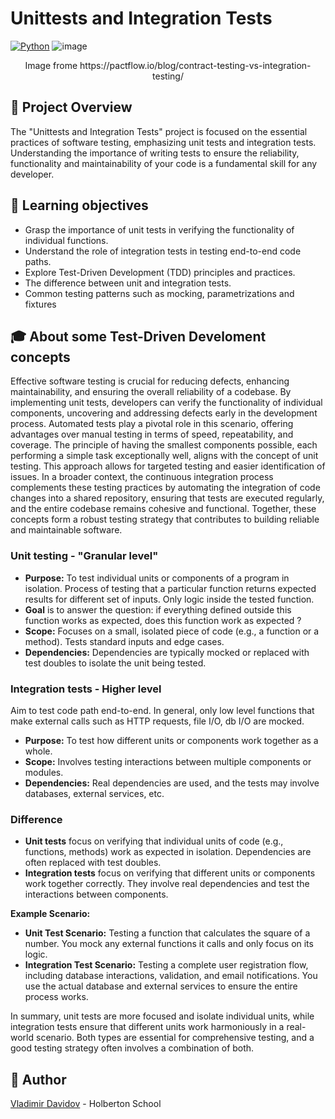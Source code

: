 # Unittests and Integration Tests

[![Python](https://img.shields.io/badge/Python-3.9-blue?style=for-the-badge&logo=python&logoColor=white)](https://www.python.org/)
![image](https://github.com/v-dav/holbertonschool-web_back_end/assets/115344057/e3c21a46-5f45-4091-b2d1-f7b7a02fa26b)
<p align="center"> Image frome https://pactflow.io/blog/contract-testing-vs-integration-testing/</p>


## 🧐 Project Overview
The "Unittests and Integration Tests" project is focused on the essential practices of software testing, emphasizing unit tests and integration tests. Understanding the importance of writing tests to ensure the reliability, functionality and maintainability of your code is a fundamental skill for any developer.

## 📖 Learning objectives
 - Grasp the importance of unit tests in verifying the functionality of individual functions.
 - Understand the role of integration tests in testing end-to-end code paths.
 - Explore Test-Driven Development (TDD) principles and practices.
 - The difference between unit and integration tests.
 - Common testing patterns such as mocking, parametrizations and fixtures

## 🎓 About some Test-Driven Develoment concepts

Effective software testing is crucial for reducing defects, enhancing maintainability, and ensuring the overall reliability of a codebase. By implementing unit tests, developers can verify the functionality of individual components, uncovering and addressing defects early in the development process. Automated tests play a pivotal role in this scenario, offering advantages over manual testing in terms of speed, repeatability, and coverage. The principle of having the smallest components possible, each performing a simple task exceptionally well, aligns with the concept of unit testing. This approach allows for targeted testing and easier identification of issues. In a broader context, the continuous integration process complements these testing practices by automating the integration of code changes into a shared repository, ensuring that tests are executed regularly, and the entire codebase remains cohesive and functional. Together, these concepts form a robust testing strategy that contributes to building reliable and maintainable software.

### Unit testing - "Granular level"

- **Purpose:** To test individual units or components of a program in isolation. Process of testing that a particular function returns expected results for different set of inputs. Only logic inside the tested function.
- **Goal** is to answer the question: if everything defined outside this function works as expected, does this function work as expected ?
- **Scope:** Focuses on a small, isolated piece of code (e.g., a function or a method). Tests standard inputs and edge cases.
- **Dependencies:** Dependencies are typically mocked or replaced with test doubles to isolate the unit being tested.

### Integration tests - Higher level

Aim to test code path end-to-end. In general, only low level functions that make external calls such as HTTP requests, file I/O, db I/O are mocked.

- **Purpose:** To test how different units or components work together as a whole.
- **Scope:** Involves testing interactions between multiple components or modules.
- **Dependencies:** Real dependencies are used, and the tests may involve databases, external services, etc.

### Difference


- **Unit tests** focus on verifying that individual units of code (e.g., functions, methods) work as expected in isolation. Dependencies are often replaced with test doubles.
- **Integration tests** focus on verifying that different units or components work together correctly. They involve real dependencies and test the interactions between components.

**Example Scenario:**

- **Unit Test Scenario:** Testing a function that calculates the square of a number. You mock any external functions it calls and only focus on its logic.
- **Integration Test Scenario:** Testing a complete user registration flow, including database interactions, validation, and email notifications. You use the actual database and external services to ensure the entire process works.

In summary, unit tests are more focused and isolate individual units, while integration tests ensure that different units work harmoniously in a real-world scenario. Both types are essential for comprehensive testing, and a good testing strategy often involves a combination of both.

##  🙇 Author

[Vladimir Davidov](https://github.com/v-dav) - Holberton School

